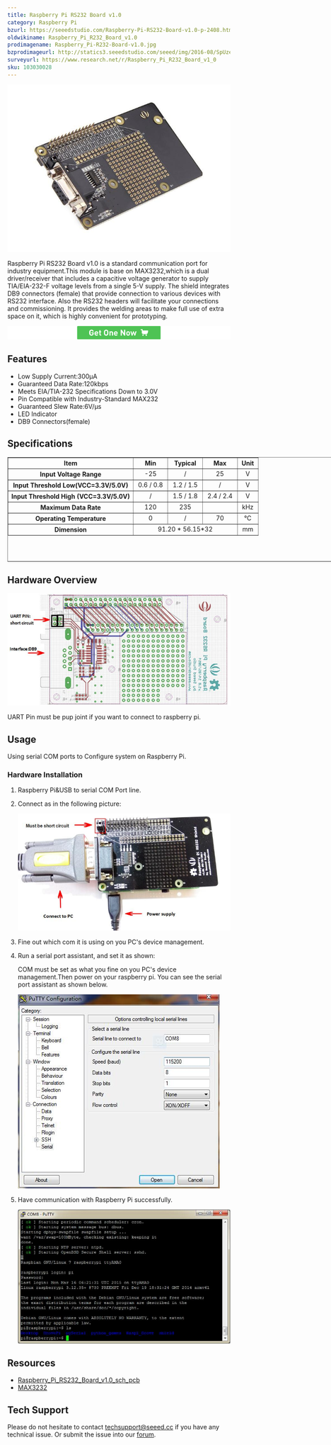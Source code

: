 ```yaml
---
title: Raspberry Pi RS232 Board v1.0
category: Raspberry Pi
bzurl: https://seeedstudio.com/Raspberry-Pi-RS232-Board-v1.0-p-2408.html
oldwikiname: Raspberry_Pi_R232_Board_v1.0
prodimagename: Raspberry_Pi-R232-Board-v1.0.jpg
bzprodimageurl: http://statics3.seeedstudio.com/seeed/img/2016-08/SpUze3JXjsgK1XzFCoMPaSfr.jpg
surveyurl: https://www.research.net/r/Raspberry_Pi_R232_Board_v1_0
sku: 103030028
---
```


![](https://raw.githubusercontent.com/SeeedDocument/Raspberry_Pi_R232_Board_v1.0/master/img/Raspberry_Pi-R232-Board-v1.0.jpg)

Raspberry Pi RS232 Board v1.0 is a standard communication port for industry equipment.This module is base on MAX3232,which is a dual driver/receiver that includes a capacitive voltage generator to supply TIA/EIA-232-F voltage levels from a single 5-V supply. The shield integrates DB9 connectors (female) that provide connection to various devices with RS232 interface. Also the RS232 headers will facilitate your connections and commissioning. It provides the welding areas to make full use of extra space on it, which is highly convenient for prototyping.

[![](https://raw.githubusercontent.com/SeeedDocument/common/master/Get_One_Now_Banner.png)](http://www.seeedstudio.com/Raspberry-Pi-RS232-Board-v1.0-p-2408.html)

Features
--------

-   Low Supply Current:300μA
-   Guaranteed Data Rate:120kbps
-   Meets EIA/TIA-232 Specifications Down to 3.0V
-   Pin Compatible with Industry-Standard MAX232
-   Guaranteed Slew Rate:6V/μs
-   LED Indicator
-   DB9 Connectors(female)

Specifications
-------------

<table border="1" cellspacing="0" style="width: 800px; height: 236px" width="800">
<tr>
<th align="center" scope="col" style="width: 50%"> Item
</th>
<th align="center" scope="col"> Min
</th>
<th align="center" scope="col"> Typical
</th>
<th align="center" scope="col"> Max
</th>
<th align="center" scope="col"> Unit
</th></tr>
<tr>
<th scope="row"> Input Voltage Range
</th>
<td align="center"> -25
</td>
<td align="center"> /
</td>
<td align="center"> 25
</td>
<td align="center"> V
</td></tr>
<tr>
<th scope="row"> Input Threshold Low(VCC=3.3V/5.0V)
</th>
<td align="center"> 0.6 / 0.8
</td>
<td align="center"> 1.2 / 1.5
</td>
<td align="center"> /
</td>
<td align="center"> V
</td></tr>
<tr>
<th scope="row"> Input Threshold High (VCC=3.3V/5.0V)
</th>
<td align="center"> /
</td>
<td align="center"> 1.5 / 1.8
</td>
<td align="center"> 2.4 / 2.4
</td>
<td align="center"> V
</td></tr>
<tr>
<th scope="row"> Maximum Data Rate
</th>
<td align="center"> 120
</td>
<td align="center"> 235
</td>
<td align="center">
</td>
<td align="center"> kHz
</td></tr>
<tr>
<th scope="row"> Operating Temperature
</th>
<td align="center"> 0
</td>
<td align="center"> /
</td>
<td align="center"> 70
</td>
<td align="center"> ℃
</td></tr>
<tr>
<th scope="row"> Dimension
</th>
<td align="center" colspan="3"> 91.20 * 56.15*32
</td>
<td align="center"> mm
</td></tr></table>


Hardware Overview
------------------

![](https://raw.githubusercontent.com/SeeedDocument/Raspberry_Pi_R232_Board_v1.0/master/img/Raspberry_Pi_RS232_Board_v1.0_p2.jpg)

UART Pin must be pup joint if you want to connect to raspberry pi.

Usage
-----

Using serial COM ports to Configure system on Raspberry Pi.

### Hardware Installation

1. Raspberry Pi&USB to serial COM Port line.

2. Connect as in the following picture:

    ![](https://raw.githubusercontent.com/SeeedDocument/Raspberry_Pi_R232_Board_v1.0/master/img/Raspberry_Pi_RS232_Board_v1.0_p5.jpg)

3. Fine out which com it is using on you PC's device management.
4. Run a serial port assistant, and set it as shown:

    COM must be set as what you fine on you PC's device management.Then power on your raspberry pi. You can see the serial port assistant as shown below.

    ![](https://raw.githubusercontent.com/SeeedDocument/Raspberry_Pi_R232_Board_v1.0/master/img/Raspberry_Pi_RS232_Board_v1.0_p6.jpg)

5. Have communication with Raspberry Pi successfully.

    ![](https://raw.githubusercontent.com/SeeedDocument/Raspberry_Pi_R232_Board_v1.0/master/img/Raspberry_Pi_RS232_Board_v1.0_p4.jpg)

Resources
--------

- [Raspberry\_Pi\_RS232\_Board\_v1.0\_sch\_pcb](https://raw.githubusercontent.com/SeeedDocument/Raspberry_Pi_R232_Board_v1.0/master/res/Raspberry_Pi_RS232_Board_v1.0_sch_pcb.zip)
- [MAX3232](https://raw.githubusercontent.com/SeeedDocument/Raspberry_Pi_R232_Board_v1.0/master/res/MAX3232.pdf)


<!-- This Markdown file was created from http://www.seeedstudio.com/wiki/Raspberry_Pi_R232_Board_v1.0 -->

## Tech Support
Please do not hesitate to contact [techsupport@seeed.cc](techsupport@seeed.cc) if you have any technical issue. Or submit the issue into our [forum](http://seeedstudio.com/forum/). 